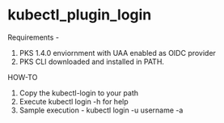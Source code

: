 # kubectl_plugin_login

Requirements - 
1. PKS 1.4.0 enviornment with UAA enabled as OIDC provider
2. PKS CLI downloaded and installed in PATH. 

HOW-TO

1. Copy the kubectl-login to your path
2. Execute kubectl login -h for help
3. Sample execution - 
kubectl login -u username -a 
